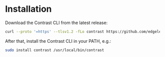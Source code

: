# Installation

Download the Contrast CLI from the latest release:

```bash
curl --proto '=https' --tlsv1.2 -fLo contrast https://github.com/edgelesssys/contrast/releases/download/v0.9.0/contrast
```

After that, install the Contrast CLI in your PATH, e.g.:

```bash
sudo install contrast /usr/local/bin/contrast
```
